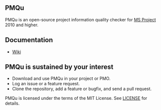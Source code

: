 ﻿## PMQu
PMQu is an open-source project information quality checker for [MS Project](https://products.office.com/en-us/Project) 2010 and higher.

## Documentation
- [Wiki](https://github.com/DavidPratten/PMQu/wiki) 

## PMQu is sustained by your interest
* Download and use PMQu in your project or PMO.
* Log an issue or a feature request.
* Clone the repository, add a feature or bugfix, and send a pull request.

PMQu is licensed under the terms of the MIT License. See [LICENSE](https://github.com/DavidPratten/PMQu/blob/master/LICENSE) for details.
